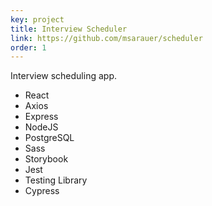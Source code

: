 ```yaml
---
key: project
title: Interview Scheduler
link: https://github.com/msarauer/scheduler
order: 1
---
```


Interview scheduling app.

- React
- Axios
- Express
- NodeJS
- PostgreSQL
- Sass
- Storybook
- Jest
- Testing Library
- Cypress
